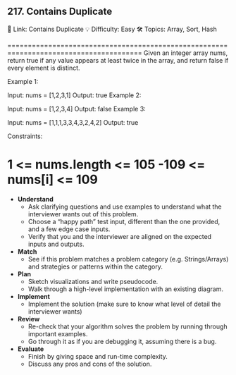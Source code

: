 ## 217. Contains Duplicate
🔗 Link: Contains Duplicate
💡 Difficulty: Easy
🛠️ Topics: Array, Sort, Hash

=======================================================================================
Given an integer array nums, return true if any value appears at least twice in the array, and return false if every element is distinct.

Example 1:

Input: nums = [1,2,3,1]
Output: true
Example 2:

Input: nums = [1,2,3,4]
Output: false
Example 3:

Input: nums = [1,1,1,3,3,4,3,2,4,2]
Output: true
 
Constraints:

1 <= nums.length <= 105
-109 <= nums[i] <= 109
=======================================================================================

- **Understand**
    - Ask clarifying questions and use examples to understand what the interviewer wants out of this problem.
    - Choose a “happy path” test input, different than the one provided, and a few edge case inputs.
    - Verify that you and the interviewer are aligned on the expected inputs and outputs.
- **Match**
    - See if this problem matches a problem category (e.g. Strings/Arrays) and strategies or patterns within the category.
- **Plan**
    - Sketch visualizations and write pseudocode.
    - Walk through a high-level implementation with an existing diagram.
- **Implement**
    - Implement the solution (make sure to know what level of detail the interviewer wants)
- **Review**
    - Re-check that your algorithm solves the problem by running through important examples.
    - Go through it as if you are debugging it, assuming there is a bug.
- **Evaluate**
    - Finish by giving space and run-time complexity.
    - Discuss any pros and cons of the solution.
